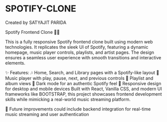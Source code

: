 # SPOTIFY-CLONE
Created by SATYAJIT PARIDA

Spotify Frontend Clone 🎵🎨

This is a fully responsive Spotify frontend clone built using modern web technologies. It replicates the sleek UI of Spotify, featuring a dynamic homepage, music player controls, playlists, and artist pages. The design ensures a seamless user experience with smooth transitions and interactive elements.

✨ Features:
🎶 Home, Search, and Library pages with a Spotify-like layout
🎵 Music player with play, pause, next, and previous controls
📂 Playlist and album views
🌙 Dark mode for an authentic Spotify feel
📱 Responsive design for desktop and mobile devices
Built with React, Vanilla CSS, and modern UI frameworks like BOOTSTRAP, this project showcases frontend development skills while mimicking a real-world music streaming platform.

🚀 Future improvements could include backend integration for real-time music streaming and user authentication
